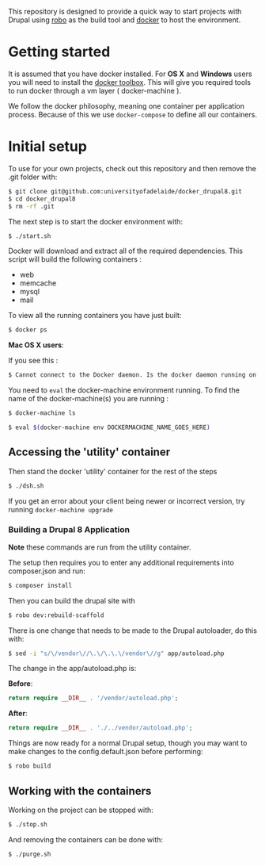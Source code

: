 
This repository is designed to provide a quick way to start projects
with Drupal using [robo](http://robo.li/) as the build tool and [docker](https://www.docker.com/) to host the
environment.

# Getting started

It is assumed that you have docker installed. For __OS X__ and __Windows__ users you will need to install the [docker toolbox](https://www.docker.com/products/docker-toolbox).
This will give you required tools to run docker through a vm layer ( docker-machine ).

We follow the docker philosophy, meaning one container per application process. Because of this we use `docker-compose` to define all our containers.

# Initial setup

To use for your own projects, check out this repository and then remove the .git folder with:
```bash
$ git clone git@github.com:universityofadelaide/docker_drupal8.git
$ cd docker_drupal8
$ rm -rf .git
```

The next step is to start the docker environment with:
```bash
$ ./start.sh
```

Docker will download and extract all of the required dependencies.
This script will build the following containers :
- web
- memcache
- mysql
- mail

To view all the running containers you have just built:
```bash
$ docker ps
```

__Mac OS X users__:

If you see this :
```bash
$ Cannot connect to the Docker daemon. Is the docker daemon running on this host?
```

You need to `eval` the docker-machine environment running. To find the name of the docker-machine(s) you are running :

```bash
$ docker-machine ls
```

```bash
$ eval $(docker-machine env DOCKERMACHINE_NAME_GOES_HERE)
```

## Accessing the 'utility' container

Then stand the docker 'utility' container for the rest of the steps
```bash
$ ./dsh.sh
```

If you get an error about your client being newer or incorrect version, try running `docker-machine upgrade`

### Building a Drupal 8 Application
__Note__ these commands are run from the utility container.

The setup then requires you to enter any additional
requirements into composer.json and run:
```bash
$ composer install
```

Then you can build the drupal site with
```bash
$ robo dev:rebuild-scaffold
```

There is one change that needs to be made to the Drupal autoloader, do this with:
```bash
$ sed -i "s/\/vendor\//\.\/\.\.\/vendor\//g" app/autoload.php
```

The change in the app/autoload.php is:

__Before__:
```php
return require __DIR__ . '/vendor/autoload.php';
```

__After__:
```php
return require __DIR__ . './../vendor/autoload.php';
```

Things are now ready for a normal Drupal setup, though you may want to make changes
to the config.default.json before performing:
```bash
$ robo build
```

## Working with the containers

Working on the project can be stopped with:
```bash
$ ./stop.sh
```

And removing the containers can be done with:
```bash
$ ./purge.sh
```
